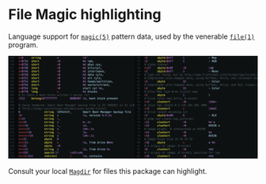 File Magic highlighting
=======================

Language support for [`magic(5)`][1] pattern data,
used by the venerable [`file(1)`][2] program.

![Preview of syntax highlighting](./preview.png)

Consult your local [`Magdir`][3] for files this package can highlight.

[1]: https://linux.die.net/man/5/magic
[2]: https://linux.die.net/man/1/file
[3]: https://github.com/file/file/tree/master/magic/Magdir
